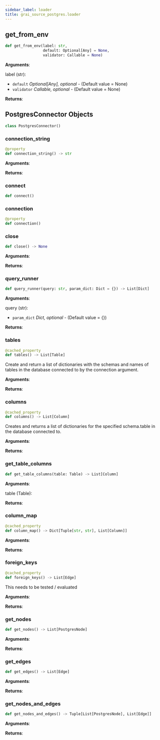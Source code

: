 ```yaml
---
sidebar_label: loader
title: grai_source_postgres.loader
---
```


## get\_from\_env

```python
def get_from_env(label: str,
                 default: Optional[Any] = None,
                 validator: Callable = None)
```

**Arguments**:

  label (str):
- `default` _Optional[Any], optional_ - (Default value = None)
- `validator` _Callable, optional_ - (Default value = None)


**Returns**:



## PostgresConnector Objects

```python
class PostgresConnector()
```



### connection\_string

```python
@property
def connection_string() -> str
```

**Arguments**:



**Returns**:



### connect

```python
def connect()
```



### connection

```python
@property
def connection()
```



### close

```python
def close() -> None
```

**Arguments**:



**Returns**:



### query\_runner

```python
def query_runner(query: str, param_dict: Dict = {}) -> List[Dict]
```

**Arguments**:

  query (str):
- `param_dict` _Dict, optional_ - (Default value = {})


**Returns**:



### tables

```python
@cached_property
def tables() -> List[Table]
```

Create and return a list of dictionaries with the
schemas and names of tables in the database
connected to by the connection argument.

**Arguments**:



**Returns**:



### columns

```python
@cached_property
def columns() -> List[Column]
```

Creates and returns a list of dictionaries for the specified
schema.table in the database connected to.

**Arguments**:



**Returns**:



### get\_table\_columns

```python
def get_table_columns(table: Table) -> List[Column]
```

**Arguments**:

  table (Table):


**Returns**:



### column\_map

```python
@cached_property
def column_map() -> Dict[Tuple[str, str], List[Column]]
```

**Arguments**:



**Returns**:



### foreign\_keys

```python
@cached_property
def foreign_keys() -> List[Edge]
```

This needs to be tested / evaluated

**Arguments**:



**Returns**:



### get\_nodes

```python
def get_nodes() -> List[PostgresNode]
```

**Arguments**:



**Returns**:



### get\_edges

```python
def get_edges() -> List[Edge]
```

**Arguments**:



**Returns**:



### get\_nodes\_and\_edges

```python
def get_nodes_and_edges() -> Tuple[List[PostgresNode], List[Edge]]
```

**Arguments**:



**Returns**:
